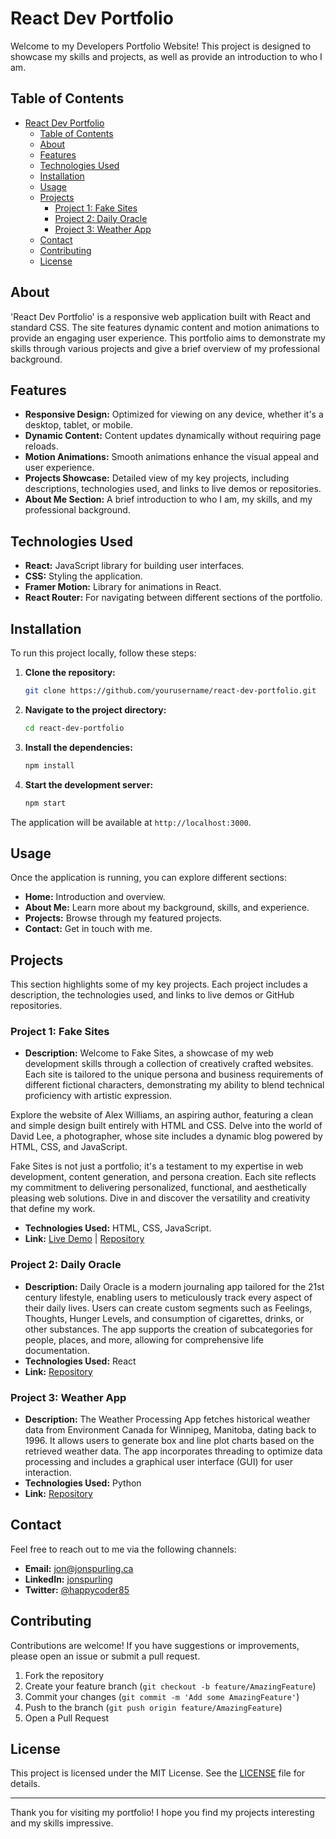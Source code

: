 # React Dev Portfolio

Welcome to my Developers Portfolio Website! This project is designed to showcase my skills and projects, as well as provide an introduction to who I am.

## Table of Contents
- [React Dev Portfolio](#react-dev-portfolio)
  - [Table of Contents](#table-of-contents)
  - [About](#about)
  - [Features](#features)
  - [Technologies Used](#technologies-used)
  - [Installation](#installation)
  - [Usage](#usage)
  - [Projects](#projects)
    - [Project 1: Fake Sites](#project-1-fake-sites)
    - [Project 2: Daily Oracle](#project-2-Daily-Oracle)
    - [Project 3: Weather App](#project-3-WeatherApp)
  - [Contact](#contact)
  - [Contributing](#contributing)
  - [License](#license)

## About
'React Dev Portfolio' is a responsive web application built with React and standard CSS. The site features dynamic content and motion animations to provide an engaging user experience. This portfolio aims to demonstrate my skills through various projects and give a brief overview of my professional background.

## Features
- **Responsive Design:** Optimized for viewing on any device, whether it's a desktop, tablet, or mobile.
- **Dynamic Content:** Content updates dynamically without requiring page reloads.
- **Motion Animations:** Smooth animations enhance the visual appeal and user experience.
- **Projects Showcase:** Detailed view of my key projects, including descriptions, technologies used, and links to live demos or repositories.
- **About Me Section:** A brief introduction to who I am, my skills, and my professional background.

## Technologies Used
- **React:** JavaScript library for building user interfaces.
- **CSS:** Styling the application.
- **Framer Motion:** Library for animations in React.
- **React Router:** For navigating between different sections of the portfolio.

## Installation
To run this project locally, follow these steps:

1. **Clone the repository:**
    ```sh
    git clone https://github.com/yourusername/react-dev-portfolio.git
    ```
2. **Navigate to the project directory:**
    ```sh
    cd react-dev-portfolio
    ```
3. **Install the dependencies:**
    ```sh
    npm install
    ```
4. **Start the development server:**
    ```sh
    npm start
    ```
The application will be available at `http://localhost:3000`.

## Usage
Once the application is running, you can explore different sections:
- **Home:** Introduction and overview.
- **About Me:** Learn more about my background, skills, and experience.
- **Projects:** Browse through my featured projects.
- **Contact:** Get in touch with me.

## Projects
This section highlights some of my key projects. Each project includes a description, the technologies used, and links to live demos or GitHub repositories.

### Project 1: Fake Sites
- **Description:** Welcome to Fake Sites, a showcase of my web development skills through a collection of creatively crafted websites. Each site is tailored to the unique persona and business requirements of different fictional characters, demonstrating my ability to blend technical proficiency with artistic expression.

Explore the website of Alex Williams, an aspiring author, featuring a clean and simple design built entirely with HTML and CSS. Delve into the world of David Lee, a photographer, whose site includes a dynamic blog powered by HTML, CSS, and JavaScript.

Fake Sites is not just a portfolio; it's a testament to my expertise in web development, content generation, and persona creation. Each site reflects my commitment to delivering personalized, functional, and aesthetically pleasing web solutions. Dive in and discover the versatility and creativity that define my work.

- **Technologies Used:** HTML, CSS, JavaScript.
- **Link:** [Live Demo](https://fakesites.jonspurling.ca) | [Repository](https://github.com/happyCoder85/FakeSites)

### Project 2: Daily Oracle
- **Description:** Daily Oracle is a modern journaling app tailored for the 21st century lifestyle, enabling users to meticulously track every aspect of their daily lives. Users can create custom segments such as Feelings, Thoughts, Hunger Levels, and consumption of cigarettes, drinks, or other substances. The app supports the creation of subcategories for people, places, and more, allowing for comprehensive life documentation.
- **Technologies Used:** React
- **Link:** [Repository](https://github.com/happyCoder85/DailyOracle)

### Project 3: Weather App
- **Description:** The Weather Processing App fetches historical weather data from Environment Canada for Winnipeg, Manitoba, dating back to 1996. It allows users to generate box and line plot charts based on the retrieved weather data. The app incorporates threading to optimize data processing and includes a graphical user interface (GUI) for user interaction.
- **Technologies Used:** Python
- **Link:** [Repository](https://github.com/happyCoder85/weather_processing_app)

## Contact
Feel free to reach out to me via the following channels:
- **Email:** jon@jonspurling.ca
- **LinkedIn:** [jonspurling](https://www.linkedin.com/in/jonspurling/)
- **Twitter:** [@happycoder85](https://twitter.com/happycoder85)

## Contributing
Contributions are welcome! If you have suggestions or improvements, please open an issue or submit a pull request.

1. Fork the repository
2. Create your feature branch (`git checkout -b feature/AmazingFeature`)
3. Commit your changes (`git commit -m 'Add some AmazingFeature'`)
4. Push to the branch (`git push origin feature/AmazingFeature`)
5. Open a Pull Request

## License
This project is licensed under the MIT License. See the [LICENSE](LICENSE) file for details.

---

Thank you for visiting my portfolio! I hope you find my projects interesting and my skills impressive.
